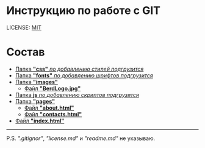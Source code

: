 # Инструкцию по работе с GIT

LICENSE: [MIT](/license.md)

# **Состав**

- [Папка **"css"** _по добавлению стилей подгрузится_](/css)
- [Папка **"fonts"** _по добавлению шрифтов подгрузится_](/fonts)
- [Папка **"images"**](/images)
  - [Файл **"BerdLogo.jpg"**](/images/BerdLogo.jpg)
- [Папка **js** _по добавлению скриптов подгрузится_](/js)
- [Папка **"pages"**](/03_add.md)
  - [Файл **"about.html"**](/pages/about.html)
  - [Файл **"contacts.html"**](/pages/contacts.html)
- [Файл **"index.html"**](/04_commit.md)

---

P.S. _".gitignor"_, _"license.md"_ и _"readme.md"_ не указываю.
